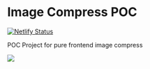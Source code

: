 # Image Compress POC

[![Netlify Status](https://api.netlify.com/api/v1/badges/f007d90f-49c9-4cf8-8ccb-ec83533c4eaf/deploy-status)](https://app.netlify.com/sites/flamboyant-gates-66bc8e/deploys)

POC Project for pure frontend image compress

[![](https://res.cloudinary.com/digf90pwi/image/upload/v1573539377/2019-11-12_14-15-55_ggmfdh.png)](https://img-compress.demo.netlify.fornever.org)
